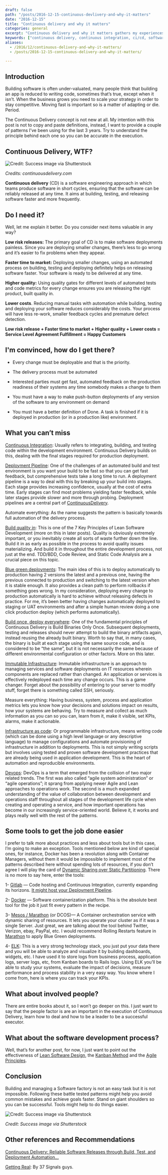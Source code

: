 ```yaml
--- 
draft: false
path: "/posts/2016-12-15-continuous-devlivery-and-why-it-matters"
date: "2016-12-15"
title: "Continuous delivery and why it matters"
categories: general
excerpt: "Continuous delivery and why it matters gathers my experiences building and releasing software"
keywords: ["continuous delivery, continuous integration, ci/cd, software development"]
aliases:
  - /2016/12/continuous-delivery-and-why-it-matters/
  - /posts/2016-12-15-continuous-delivery-and-why-it-matters/

---
```

## Introduction

Building software is often under-valuated, many people think that building an app is reduced to writing code, sometimes that’s true, except when it isn’t. When the business grows you need to scale your strategy in order to stay competitive. Moving fast is important so is a matter of adapting or die. Period.

The Continuous Delivery concept is not new at all. My intention with this post is not to copy and paste definitions, instead, I want to provide a couple of patterns I’ve been using for the last 3 years. Try to understand the principle behind each one so you can be accurate in the execution.

## Continuous Delivery, WTF?

![Credit: Success image via Shutterstock](/images/continuous-delivery.jpeg)

*Credits: continuousdelivery.com*


**Continuous delivery** (CD) is a software engineering approach in which teams produce software in short cycles, ensuring that the software can be reliably released at any time. It aims at building, testing, and releasing software faster and more frequently.

## Do I need it?

Well, let me explain it better. Do you consider next items valuable in any way?

**Low risk releases:** The primary goal of CD is to make software deployments painless. Since you are deploying smaller changes, there’s less to go wrong and it’s easier to fix problems when they appear.

**Faster time to market:** Deploying smaller changes, using an automated process on building, testing and deploying definitely helps on releasing software faster. Your software is ready to be delivered at any time.

**Higher quality:** Using quality gates for different levels of automated tests and code metrics for every change ensures you are releasing the right product, built quality in.

**Lower costs**. Reducing manual tasks with automation while building, testing and deploying your software reduces considerably the costs. Your process will have less re-work, smaller feedback cycles and premature defect detection.

**Low risk release + Faster time to market + Higher quality + Lower costs = Service Level Agreement Fulfillment = Happy Customers**

## I'm convinced, how do I get there?

* Every change must be deployable and that is the priority.

* The delivery process must be automated

* Interested parties must get fast, automated feedback on the production readiness of their systems any time somebody makes a change to them

* You must have a way to make push-button deployments of any version of the software to any environment on demand

* You must have a better definition of Done. A task is finished if it is deployed in production (or in a production like) environment.

## What you can’t miss

[Continuous Integration](http://martinfowler.com/articles/continuousIntegration.html): Usually refers to integrating, building, and testing code within the development environment. Continuous Delivery builds on this, dealing with the final stages required for production deployment.

[Deployment Pipeline](http://martinfowler.com/bliki/DeploymentPipeline.html): One of the challenges of an automated build and test environment is you want your build to be fast so that you can get fast feedback, but comprehensive tests take a long time to run. A deployment pipeline is a way to deal with this by breaking up your build into stages. Each stage provides increasing confidence, usually at the cost of extra time. Early stages can find most problems yielding faster feedback, while later stages provide slower and more through probing. Deployment pipelines are a central part of [ContinuousDelivery](http://martinfowler.com/bliki/ContinuousDelivery.html).

Automate everything: As the name suggests the pattern is basically towards full automation of the delivery process.

[Build quality in](http://www.allaboutagile.com/lean-principles-2-build-quality-in/): This is one of the 7 Key Principles of Lean Software Development (more on this in later posts). Quality is obviously extremely important, or you inevitably create all sorts of waste further down the line. Build it in as early as possible in the process to avoid quality issues materializing. And build it in throughout the entire development process, not just at the end. TDD/BDD, Code Review, and Static Code Analysis are a crucial piece on this topic.

[Blue green deployments](http://martinfowler.com/bliki/BlueGreenDeployment.html): The main idea of this is to deploy automatically to production having 2 versions the latest and a previous one, having the previous connected to production and switching to the latest version when it is stable enough. It also provides a clean path to perform rollbacks if something goes wrong. In my consideration, deploying every change to production automatically is hard to achieve without releasing defects in practice. For me, it’s been better having changes automatically deployed to staging or UAT environments and after a simple human review doing a one click production deploy (which performs automatically).

[Build once, deploy everywhere](https://blog.openshift.com/build-once-deploy-anywhere/): One of the fundamental principles of Continuous Delivery is Build Binaries Only Once. Subsequent deployments, testing and releases should never attempt to build the binary artifacts again, instead reusing the already built binary. Worth to say that, in many cases, the binary is built at each stage using the same source code, and is considered to be “the same”, but it is not necessarily the same because of different environmental configuration or other factors. More on this later.

[Immutable Infrastructure](http://martinfowler.com/bliki/ImmutableServer.html): Immutable infrastructure is an approach to managing services and software deployments on IT resources wherein components are replaced rather than changed. An application or services is effectively redeployed each time any change occurs. This is a game changer. Forget about the possibility of entering to your server to modify stuff, forget there is something called SSH, seriously.

Measure everything: Having business, system, process and application metrics lets you know how your decisions and solutions impact on results, how your systems are behaving. Try to measure and collect as much information as you can so you can, learn from it, make it visible, set KPIs, alarms, make it actionable.

[Infrastructure as code](http://infrastructure-as-code.com/): Or programmable infrastructure, means writing code (which can be done using a high level language or any descriptive language) to manage configurations and automate provisioning of infrastructure in addition to deployments. This is not simply writing scripts but involves using tested and proven software development practices that are already being used in application development. This is the heart of automation and reproducible environments.

[Devops](https://devops.com/): DevOps is a term that emerged from the collision of two major related trends. The first was also called “agile system administration” or “agile operations”; it sprang from applying newer Agile and Lean approaches to operations work. The second is a much expanded understanding of the value of collaboration between development and operations staff throughout all stages of the development life cycle when creating and operating a service, and how important operations has become in our increasingly service-oriented world. Believe it, it works and plays really well with the rest of the patterns.

## Some tools to get the job done easier

I prefer to talk more about practices and less about tools but in this case, I’m going to make an exception. Tools mentioned below are kind of special ones, for instance, Docker has been a revolution along with Container Managers, without them it would be impossible to implement most of the patterns described here without spending lots of resources, if you don’t agree I will play the card of [Dynamic Sharing over Static Partitioning](http://www.slideshare.net/mesosphere/scaling-like-twitter-with-apache-mesos). There is no more to say here, enter the tools:

1- [Gitlab](https://gitlab.com/) — Code hosting and Continuous Integration, currently expanding its horizons. [It might host your Deployment Pipeline](https://about.gitlab.com/gitlab-ci/).

2- [Docker](https://www.docker.com/) — Software containerization platform. This is the absolute best tool for the job it just fit every pattern in the recipe.

3- [Mesos / Marathon](https://mesosphere.com/why-mesos/) (or DCOS)— A Container orchestration service with dynamic sharing of resources. It lets you operate your cluster as if it was a single Server. Just great, we are talking about the tool behind Twitter, Verizon, ebay, PayPal, etc. I would recommend Rolling Restarts feature in [Marathon](https://mesosphere.github.io/marathon/docs/deployments.html) to apply Blue Green deployments.

4- [ELK](https://www.elastic.co/webinars/introduction-elk-stack): This is a very strong technology stack, you just put your data there and you will be able to analyze and visualize it by building dashboards, widgets, etc. I have used it to store logs from business process, application logs, server logs, etc, from Kanban boards to Rails logs. Using ELK you’ll be able to study your systems, evaluate the impact of decisions, measure performance and process stability in a very easy way. You know where I come from, here is where you can track your KPIs.

## What about involved people?

There are entire books about it, so I won’t go deeper on this. I just want to say that the people factor is are an important in the execution of Continuous Delivery, learn how to deal and how to be a leader to be a successful executor.

## What about the software development process?

Well, that’s for another post, for now, I just want to point out the effectiveness of [Lean Software Design](http://www.allaboutagile.com/7-key-principles-of-lean-software-development-2/), the [Kanban Method](https://en.wikipedia.org/wiki/Kanban_(development)) and the [Agile Principles](http://agilemanifesto.org/principles.html).

## Conclusion

Building and managing a Software factory is not an easy task but it is not impossible. Following these battle tested patterns might help you avoid common mistakes and achieve goals faster. Stand on giant shoulders so you can be successful. Tools might help to do things easier.

![Credit: Success image via Shutterstock](/images/success-continuous-delivery.jpeg)

*Credit: Success image via Shutterstock*

## Other references and Recommendations
[Continuous Delivery: Reliable Software Releases through Build, Test, and Deployment Automation…](https://www.amazon.com/dp/0321601912?tag=contindelive-20)

[Getting Real](https://gettingreal.37signals.com/): By 37 Signals guys.

